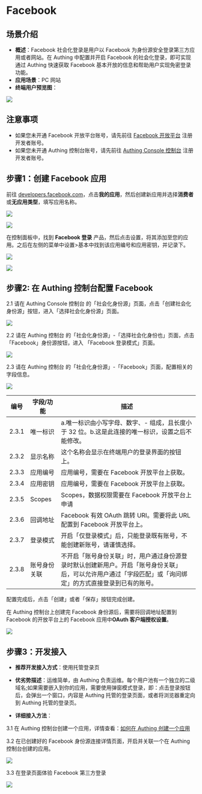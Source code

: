 # Facebook 

<LastUpdated/>

## 场景介绍

- **概述**：Facebook 社会化登录是用户以 Facebook 为身份源安全登录第三方应用或者网站。在 Authing 中配置并开启 Facebook 的社会化登录，即可实现通过 Authing 快速获取 Facebook 基本开放的信息和帮助用户实现免密登录功能。
- **应用场景**：PC 网站
- **终端用户预览图**：

![](./images/0-viewResult.png)

## 注意事项

- 如果您未开通 Facebook 开放平台账号，请先前往 [Facebook 开放平台](https://developers.facebook.com/) 注册开发者账号。
- 如果您未开通 Authing 控制台账号，请先前往 [Authing Console 控制台](https://authing.cn/) 注册开发者账号。

## 步骤1：创建 Facebook 应用

前往 [developers.facebook.com](https://developers.facebook.com/)，点击**我的应用**，然后创建新应用并选择**消费者**或**无应用类型**，填写应用名称。

![](./images/1-metaCreateApp.png)

![](./images/2-metaSaveApp.png)

在控制面板中，找到 **Facebook 登录** 产品，然后点击设置，将其添加至您的应用。之后在左侧的菜单中设置>基本中找到该应用编号和应用密钥，并记录下。

![](./images/3-metaAddFacebook.png)

![](./images/6-appidSecret.png)

## 步骤2: 在 Authing 控制台配置 Facebook

2.1 请在 Authing Console 控制台 的「社会化身份源」页面，点击「创建社会化身份源」按钮，进入「选择社会化身份源」页面。

![](./images/4-addSocial.png)

2.2 请在 Authing  控制台 的「社会化身份源」-「选择社会化身份也」页面，点击「Facebook」身份源按钮，进入 「Facebook 登录模式」页面。

![](./images/5-choiceMeta.png)

2.3 请在 Authing  控制台 的「社会化身份源」-「Facebook」页面，配置相关的字段信息。

![](./images/7-savefacebook.png)

| 编号  | 字段/功能    | 描述                                                         |
| ----- | ------------ | ------------------------------------------------------------ |
| 2.3.1 | 唯一标识     | a.唯一标识由小写字母、数字、- 组成，且长度小于 32 位。b.这是此连接的唯一标识，设置之后不能修改。 |
| 2.3.2 | 显示名称     | 这个名称会显示在终端用户的登录界面的按钮上。                 |
| 2.3.3 | 应用编号     | 应用编号，需要在 Facebook 开放平台上获取。                   |
| 2.3.4 | 应用密钥     | 应用编号，需要在 Facebook 开放平台上获取。                   |
| 2.3.5 | Scopes       | Scopes，数据权限需要在 Facebook 开放平台上申请               |
| 2.3.6 | 回调地址     | Facebook 有效 OAuth 跳转 URI。需要将此 URL 配置到 Facebook 开放平台上。 |
| 2.3.7 | 登录模式     | 开启「仅登录模式」后，只能登录既有账号，不能创建新账号，请谨慎选择。 |
| 2.3.8 | 账号身份关联 | 不开启「账号身份关联」时，用户通过身份源登录时默认创建新用户。开启「账号身份关联」后，可以允许用户通过「字段匹配」或「询问绑定」的方式直接登录到已有的账号。 |

配置完成后，点击「创建」或者「保存」按钮完成创建。 

在 Authing 控制台上创建完 Facebook 身份源后，需要将回调地址配置到 Facebook 的开放平台上的 Facebook 应用中**OAuth 客户端授权设置**。

![](./images/9-oauthUrl.png)

## 步骤3：开发接入

- **推荐开发接入方式**：使用托管登录页

- **优劣势描述**：运维简单，由 Authing 负责运维。每个用户池有一个独立的二级域名;如果需要嵌入到你的应用，需要使用弹窗模式登录，即：点击登录按钮后，会弹出一个窗口，内容是 Authing 托管的登录页面，或者将浏览器重定向到 Authing 托管的登录页。

- **详细接入方法**：

3.1 在 Authing 控制台创建一个应用，详情查看：[如何在 Authing 创建一个应用](https://docs.authing.cn/v2/guides/app/create-app.html)

3.2 在已创建好的 Facebook 身份源连接详情页面，开启并关联一个在 Authing 控制台创建的应用。

![](./images/8-openApp.png)

3.3 在登录页面体验 Facebook 第三方登录

![](./images/10-loginpage.png)

